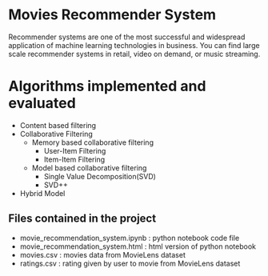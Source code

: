 # Movies Recommender System
Recommender systems are one of the most successful and widespread application of machine learning technologies in business. You can find large scale recommender systems in retail, video on demand, or music streaming.

# Algorithms implemented and evaluated
  * Content based filtering
  * Collaborative Filtering
    * Memory based collaborative filtering
      * User-Item Filtering
      * Item-Item Filtering
    * Model based collaborative filtering
      * Single Value Decomposition(SVD)
      * SVD++
  * Hybrid Model
  
  ## Files contained in the project
  * movie_recommendation_system.ipynb : python notebook code file
  * movie_recommendation_system.html : html version of python notebook
  * movies.csv : movies data from MovieLens dataset
  * ratings.csv : rating given by user to movie from MovieLens dataset

